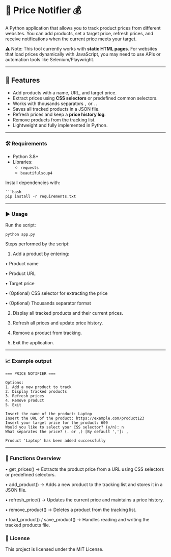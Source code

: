 # 🚨 Price Notifier 💰

A Python application that allows you to track product prices from different websites. You can add products, set a target price, refresh prices, and receive notifications when the current price meets your target.  

⚠️ Note: This tool currently works with **static HTML pages**. For websites that load prices dynamically with JavaScript, you may need to use APIs or automation tools like Selenium/Playwright.

---

## 🚀 Features

- Add products with a name, URL, and target price.
- Extract prices using **CSS selectors** or predefined common selectors.
- Works with thousands separators `,` or `.`.
- Saves all tracked products in a JSON file.
- Refresh prices and keep a **price history log**.
- Remove products from the tracking list.
- Lightweight and fully implemented in Python.

---

### 🛠️ Requirements

- Python 3.8+
- Libraries:
  - `requests`
  - `beautifulsoup4`

Install dependencies with:

    ```bash
    pip install -r requirements.txt

__________________________________________________________________________________________________________________________________________________________________________________
### ▶️ Usage

Run the script:

    python app.py

Steps performed by the script:

1.	Add a product by entering:
   
  •	Product name
    
  •	Product URL
   
  •	Target price
   
  •	(Optional) CSS selector for extracting the price
   
  •	(Optional) Thousands separator format

2.	Display all tracked products and their current prices.

3.	Refresh all prices and update price history.
   
4.	Remove a product from tracking.

5.	Exit the application.
__________________________________________________________________________________________________________________________________________________________________________________
### 📈 Example output
    === PRICE NOTIFIER ===
    
    Options:
    1. Add a new product to track
    2. Display tracked products
    3. Refresh prices
    4. Remove product
    5. Exit
    
    Insert the name of the product: Laptop
    Insert the URL of the product: https://example.com/product123
    Insert your target price for the product: 600
    Would you like to select your CSS selector? (y/n): n
    What separates the price? (. or ,) [By default ',']: ,
    
    Product 'Laptop' has been added successfully
__________________________________________________________________________________________________________________________________________________________________________________
### 🧩 Functions Overview

•	get_prices() → Extracts the product price from a URL using CSS selectors or predefined selectors.

•	add_product() → Adds a new product to the tracking list and stores it in a JSON file.

•	refresh_price() → Updates the current price and maintains a price history.

•	remove_product() → Deletes a product from the tracking list.

•	load_product() / save_product() → Handles reading and writing the tracked products file.

### 📜 License

This project is licensed under the MIT License.
